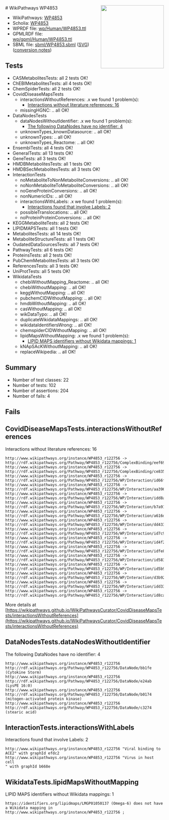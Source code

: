 <img style="float: right; width: 200px" src="../logo.png" />
# WikiPathways WP4853

* WikiPathways: [WP4853](https://identifiers.org/wikipathways:WP4853)
* Scholia: [WP4853](https://scholia.toolforge.org/wikipathways/WP4853)
* WPRDF file: [wp/Human/WP4853.ttl](../wp/Human/WP4853.ttl)
* GPMLRDF file: [wp/gpml/Human/WP4853.ttl](../wp/gpml/Human/WP4853.ttl)
* SBML file: [sbml/WP4853.sbml](../sbml/WP4853.sbml) ([SVG](../sbml/WP4853.svg)) ([conversion notes](../sbml/WP4853.txt))

## Tests
* CASMetabolitesTests: all 2 tests OK!
* ChEBIMetabolitesTests: all 4 tests OK!
* ChemSpiderTests: all 2 tests OK!
* CovidDiseaseMapsTests
    * interactionsWithoutReferences: .x we found 1 problem(s):
        * [Interactions without literature references: 16](#9701cce7)
    * missingHGNC: .. all OK!
* DataNodesTests
    * dataNodesWithoutIdentifier: .x we found 1 problem(s):
        * [The following DataNodes have no identifier: 4](#d2d32fa3)
    * unknownTypes_knownDatasource: .. all OK!
    * unknownTypes: .. all OK!
    * unknownTypes_Reactome: .. all OK!
* EnsemblTests: all 4 tests OK!
* GeneralTests: all 13 tests OK!
* GeneTests: all 3 tests OK!
* HMDBMetabolitesTests: all 1 tests OK!
* HMDBSecMetabolitesTests: all 3 tests OK!
* InteractionTests
    * noMetaboliteToNonMetaboliteConversions: .. all OK!
    * noNonMetaboliteToMetaboliteConversions: .. all OK!
    * noGeneProteinConversions: .. all OK!
    * nonNumericIDs: .. all OK!
    * interactionsWithLabels: .x we found 1 problem(s):
        * [Interactions found that involve Labels: 2](#630d2679)
    * possibleTranslocations: .. all OK!
    * noProteinProteinConversions: .. all OK!
* KEGGMetaboliteTests: all 2 tests OK!
* LIPIDMAPSTests: all 1 tests OK!
* MetabolitesTests: all 14 tests OK!
* MetaboliteStructureTests: all 1 tests OK!
* OudatedDataSourcesTests: all 7 tests OK!
* PathwayTests: all 6 tests OK!
* ProteinsTests: all 2 tests OK!
* PubChemMetabolitesTests: all 3 tests OK!
* ReferencesTests: all 3 tests OK!
* UniProtTests: all 5 tests OK!
* WikidataTests
    * chebiWithoutMapping_Reactome: .. all OK!
    * chebiWithoutMapping: .. all OK!
    * keggWithoutMapping: .. all OK!
    * pubchemCIDWithoutMapping: .. all OK!
    * hmdbWithoutMapping: .. all OK!
    * casWithoutMapping: .. all OK!
    * wikDataTypo: .. all OK!
    * duplicateWikidataMappings: .. all OK!
    * wikidataIdentifiersWrong: .. all OK!
    * chemspiderCIDWithoutMapping: .. all OK!
    * lipidMapsWithoutMapping: .x we found 1 problem(s):
        * [LIPID MAPS identifiers without Wikidata mappings: 1](#7dfdfb41)
    * kNApSAcKWithoutMapping: .. all OK!
    * replaceWikipedia: .. all OK!


## Summary

* Number of test classes: 22
* Number of tests: 102
* Number of assertions: 204
* Number of fails: 4

## Fails

<a name="9701cce7" />

## CovidDiseaseMapsTests.interactionsWithoutReferences

Interactions without literature references: 16
```
http://www.wikipathways.org/instance/WP4853_r122756 -> http://rdf.wikipathways.org/Pathway/WP4853_r122756/ComplexBinding/eef69
http://www.wikipathways.org/instance/WP4853_r122756 -> http://rdf.wikipathways.org/Pathway/WP4853_r122756/ComplexBinding/ce835
http://www.wikipathways.org/instance/WP4853_r122756 -> http://rdf.wikipathways.org/Pathway/WP4853_r122756/WP/Interaction/id66f48e91
http://www.wikipathways.org/instance/WP4853_r122756 -> http://rdf.wikipathways.org/Pathway/WP4853_r122756/WP/Interaction/aa396
http://www.wikipathways.org/instance/WP4853_r122756 -> http://rdf.wikipathways.org/Pathway/WP4853_r122756/WP/Interaction/idd8af1708
http://www.wikipathways.org/instance/WP4853_r122756 -> http://rdf.wikipathways.org/Pathway/WP4853_r122756/WP/Interaction/b7a91
http://www.wikipathways.org/instance/WP4853_r122756 -> http://rdf.wikipathways.org/Pathway/WP4853_r122756/WP/Interaction/a616d
http://www.wikipathways.org/instance/WP4853_r122756 -> http://rdf.wikipathways.org/Pathway/WP4853_r122756/WP/Interaction/dd433
http://www.wikipathways.org/instance/WP4853_r122756 -> http://rdf.wikipathways.org/Pathway/WP4853_r122756/WP/Interaction/id7c94a43
http://www.wikipathways.org/instance/WP4853_r122756 -> http://rdf.wikipathways.org/Pathway/WP4853_r122756/WP/Interaction/id4f2a84fe
http://www.wikipathways.org/instance/WP4853_r122756 -> http://rdf.wikipathways.org/Pathway/WP4853_r122756/WP/Interaction/idfe8f5f72
http://www.wikipathways.org/instance/WP4853_r122756 -> http://rdf.wikipathways.org/Pathway/WP4853_r122756/WP/Interaction/id58393c41
http://www.wikipathways.org/instance/WP4853_r122756 -> http://rdf.wikipathways.org/Pathway/WP4853_r122756/WP/Interaction/id5b9fb57
http://www.wikipathways.org/instance/WP4853_r122756 -> http://rdf.wikipathways.org/Pathway/WP4853_r122756/WP/Interaction/d3b92
http://www.wikipathways.org/instance/WP4853_r122756 -> http://rdf.wikipathways.org/Pathway/WP4853_r122756/WP/Interaction/idd3306a7b
http://www.wikipathways.org/instance/WP4853_r122756 -> http://rdf.wikipathways.org/Pathway/WP4853_r122756/WP/Interaction/id8ca14613
```

More details at [https://wikipathways.github.io/WikiPathwaysCurator/CovidDiseaseMapsTests/interactionsWithoutReferences](https://wikipathways.github.io/WikiPathwaysCurator/CovidDiseaseMapsTests/interactionsWithoutReferences)

<a name="d2d32fa3" />

## DataNodesTests.dataNodesWithoutIdentifier

The following DataNodes have no identifier: 4
```
http://www.wikipathways.org/instance/WP4853_r122756 http://rdf.wikipathways.org/Pathway/WP4853_r122756/DataNode/bb1fe (Cytokine Storm)
http://www.wikipathways.org/instance/WP4853_r122756 http://rdf.wikipathways.org/Pathway/WP4853_r122756/DataNode/e24ab (LysPE 16:0)
http://www.wikipathways.org/instance/WP4853_r122756 http://rdf.wikipathways.org/Pathway/WP4853_r122756/DataNode/b0174 (mitogen-activated protein kinase)
http://www.wikipathways.org/instance/WP4853_r122756 http://rdf.wikipathways.org/Pathway/WP4853_r122756/DataNode/c3274 (stearic acid)
```

<a name="630d2679" />

## InteractionTests.interactionsWithLabels

Interactions found that involve Labels: 2
```
http://www.wikipathways.org/instance/WP4853_r122756 "Viral binding to ACE2" with graphId efdc2
http://www.wikipathways.org/instance/WP4853_r122756 "Virus in host cell
" with graphId b668e
```

<a name="7dfdfb41" />

## WikidataTests.lipidMapsWithoutMapping

LIPID MAPS identifiers without Wikidata mappings: 1
```
https://identifiers.org/lipidmaps/LMGP01050137 (Omega-6) does not have a Wikidata mapping in http://www.wikipathways.org/instance/WP4853_r122756 ; 
```

